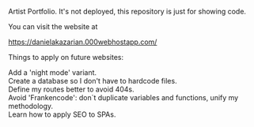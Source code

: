Artist Portfolio. It's not deployed, this repository is just for showing code.

You can visit the website at 

https://danielakazarian.000webhostapp.com/




Things to apply on future websites:
  
  Add a 'night mode' variant.<br/>
  Create a database so I don't have to hardcode files.<br/>
  Define my routes better to avoid 404s.<br/>
  Avoid 'Frankencode': don`t duplicate variables and functions, unify my methodology.<br/>
  Learn how to apply SEO to SPAs.
